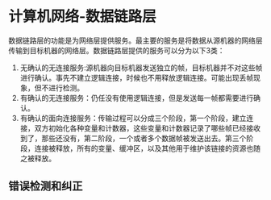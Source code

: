 # 计算机网络-数据链路层

数据链路层的功能是为网络层提供服务。最主要的服务是将数据从源机器的网络层传输到目标机器的网络层。数据链路层提供的服务可以分为以下3类：
1. 无确认的无连接服务:源机器向目标机器发送独立的帧，目标机器并不对这些帧进行确认。事先不建立逻辑连接，时候也不用释放逻辑连接。可能出现丢帧现象，但不进行检测。
1. 有确认的无连接服务：仍任没有使用逻辑连接，但是发送每一帧都需要进行确认。
1. 有确认的面向连接服务：传输过程可以分成三个阶段，第一个阶段，建立连接，双方初始化各种变量和计数器，这些变量和计数器记录了哪些帧已经接收到了，那些还没有，第二阶段，一个或者多个数据帧被发送出去。第三个阶段，连接被释放，所有的变量、缓冲区，以及其他用于维护该链接的资源也随之被释放。


## 错误检测和纠正
 
